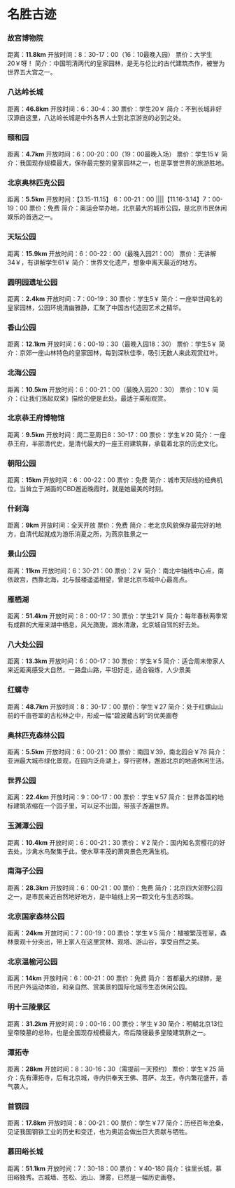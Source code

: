 # 名胜古迹

### 故宫博物院

距离：**11.8km** 
开放时间：8：30-17：00（16：10最晚入园）
票价：大学生20￥呀！
简介：中国明清两代的皇家园林，是无与伦比的古代建筑杰作，被誉为世界五大宫之一。

### 八达岭长城

距离：**46.8km**
开放时间：6：30-4：30
票价：学生20￥
简介：不到长城非好汉源自这里，八达岭长城是中外各界人士到北京游览的必到之处。

### 颐和园

距离：**4.7km**
开放时间：6：00-20：00（19：00最晚入场）
票价：学生15￥
简介：我国现存规模最大，保存最完整的皇家园林之一，也是享誉世界的旅游胜地。

### 北京奥林匹克公园

距离：**5.5km**
开放时间：【3.15-11.15】 6：00-21：00 ||||【11.16-3.14】7：00-19：00
票价：免费
简介：奥运会举办地，北京最大的城市公园，是北京市民休闲娱乐的首选之一。

### 天坛公园

距离：**15.9km**
开放时间：6：00-22：00（最晚入园21：00）
票价：无讲解34￥，有讲解学生61￥
简介：世界文化遗产，想象中离天最近的地方。

### 圆明园遗址公园

距离：**2.4km**
开放时间：7：00-19：30
票价：学生5￥
简介：一座举世闻名的皇家园林，公园环境清幽雅静，汇聚了中国古代造园艺术之精华。

### 香山公园

距离：**12.1km**
开放时间：6：00-19：30（最晚入园18：30）
票价：学生5￥
简介：京郊一座山林特色的皇家园林，每到深秋佳季，吸引无数人来此观赏红叶。

### 北海公园

距离：**10.5km**
开放时间：6：00-21：00（最晚入园20：30）
票价：10￥
简介：《让我们荡起双桨》描绘的便是此处。最适于乘船观赏。

### 北京恭王府博物馆

距离：**9.5km**
开放时间：周二至周日8：30-17：00
票价：学生￥20
简介：一座恭王府，半部清代史，是清代最大的一座王府建筑群，承载着北京的历史文化。
### 朝阳公园
距离：**15km**
开放时间：6：00-22：00
票价：免费
简介：城市天际线的经典机位，当耸立于湖面的CBD邂逅晚霞时，就是她最美的时刻。
### 什刹海
距离：**9km**
开放时间：全天开放
票价：免费
简介：老北京风貌保存最完好的地方，自清代起就成为游乐消夏之所，为燕京胜景之一
### 景山公园
距离：**11km**
开放时间：6：30-21：00
票价：2￥
简介：南北中轴线中心点，南依故宫，西靠北海，北与鼓楼遥遥相望，曾是北京市城中心最高点。
### 雁栖湖
距离：**51.4km**
开放时间：8：00-17：30
票价：学生21￥
简介：每年春秋两季常有成群的大雁来湖中栖息，风光旖旎，湖水清澈，北京城自驾的好去处。
### 八大处公园
距离：**13.3km**
开放时间：6：00-17：30
票价：学生￥5
简介：适合周末带家人来近距离感受大自然，一路盘山路，平坦好走，适合锻炼，人少景美
### 红螺寺
距离：**48.7km**
开放时间：8：30-17：00
票价：学生￥27
简介：处于红螺山山前的千亩苍翠的古松林之中，形成一幅“碧波藏古刹”的优美画卷
### 奥林匹克森林公园
距离：**5.5km**
开放时间：6：00-21：00
票价：南园￥39，南北园合￥78
简介：亚洲最大城市绿化景观，在园内泛舟湖上，穿行密林，邂逅北京的地道休闲生活。
### 世界公园
距离：**22.4km**
开放时间：9：00-17：00
票价：学生￥57
简介：世界各国的地标建筑浓缩在一个园子里，可以足不出国，带孩子游遍世界。
### 玉渊潭公园
距离：**10.4km**
开放时间：6：00-21：30
票价：￥2
简介：国内知名赏樱花的好去处，沙禽水鸟聚集于此，使水草丰茂的萧爽景色充满生机。
### 南海子公园
距离：**28.3km**
开放时间：6：00-21：00
票价：免费
简介：北京四大郊野公园之一，是市民亲近自然地好地方，是中轴线上另一颗文化与生态珍珠。
### 北京国家森林公园
距离：**24km**
开放时间：7：00-19：00
票价：学生￥5
简介：植被繁茂苍翠，森林景观十分突出，带上家人在这里赏林、观塔、游山谷，享受自然之美。
### 北京温榆河公园
距离：**14km**
开放时间：6：00-21：00
票价：免费
简介：首都最大的绿肺，是市民户外运动体验，和亲自然、赏美景的国际化城市生态休闲公园。
### 明十三陵景区
距离：**31.2km**
开放时间：9：00-16：00
票价：学生￥30
简介：明朝北京13位皇帝陵墓的总称，也是全国现存规模最大，帝后陵寝最多皇陵建筑群之一。
### 潭拓寺
距离：**28km**
开放时间：8：30-16：30（需提前一天预约）
票价：学生￥25
简介：先有潭拓寺，后有北京城，寺内供奉天王佛、菩萨、龙王，寺内繁花盛开，香气袭人。
### 首钢园
距离：**17.8km**
开放时间：8：00-21：00
票价：学生￥77
简介：历经百年沧桑，见证我国钢铁工业的历史和变迁，也为奥运会做出巨大贡献与牺牲。
### 慕田峪长城
距离：**51.1km**
开放时间：7：30-18：00
票价：￥40-180
简介：往里长城，慕田峪独秀。古城墙、苍松、远山、薄雾，已然是一幅历史画卷。
